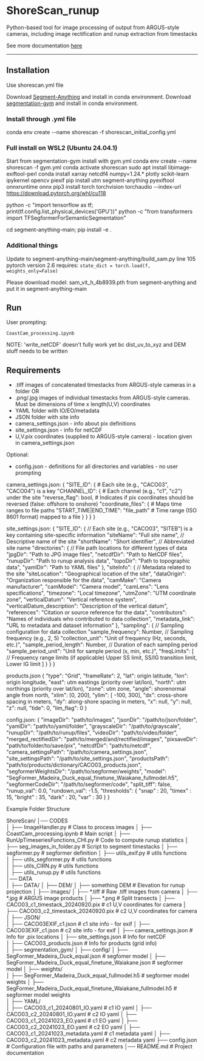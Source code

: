 # ShoreScan_runup

Python-based tool for image processing of output from ARGUS-style cameras, including image rectification and runup extraction from timestacks

See more documentation [here](https://athinalange.github.io/ShoreScan/)

---
## Installation
Use shorescan.yml file 

Download [Segment-Anything](https://github.com/facebookresearch/segment-anything) and install in conda environment.
Download [segmentation-gym](https://github.com/Doodleverse/segmentation_gym) and install in conda environment.

### Install through .yml file
conda env create --name shorescan -f shorescan_initial_config.yml

### Full install on WSL2 (Ubuntu 24.04.1)
Start from segmentation-gym install with gym.yml conda env create --name shorescan -f gym.yml
conda activate shorescan
sudo apt install libimage-exiftool-perl
conda install xarray netcdf4 numpy=1.24.* plotly scikit-learn ipykernel opencv piexif
pip install utm segment-anything pyexiftool onnxruntime onnx
pip3 install torch torchvision torchaudio --index-url https://download.pytorch.org/whl/cu118

python -c "import tensorflow as tf; print(tf.config.list_physical_devices('GPU'))"
python -c "from transformers import TFSegformerForSemanticSegmentation"

cd segment-anything-main; pip install -e .

### Additional things

Update to segment-anything-main/segment-anything/build_sam.py line 105
pytorch version 2.6 requires: ``` state_dict = torch.load(f, weights_only=False) ```

Please download model: sam_vit_h_4b8939.pth from segment-anything and put it in segment-anything-main

## Run
User prompting:
```
CoastCam_processing.ipynb
```


NOTE: 'write_netCDF' doesn't fully work yet bc dist_uv_to_xyz and DEM stuff needs to be written

## Requirements
- .tiff images of concatenated timestacks from ARGUS-style cameras in a folder OR
- .png/.jpg images of individual timestacks from ARGUS-style cameras. Must be dimensions of time x length(U,V) coordinates
- YAML folder with IO/EO/metadata
- JSON folder with site info
- camera_settings.json - info about pix definitions
- site_settings.json - info for netCDF
- U,V.pix coordinates (supplied to ARGUS-style camera) - location given in camera_settings.json

Optional:
- config.json - definitions for all directories and variables - no user prompting


camera_settings.json:
{
	"SITE_ID": {  # Each site (e.g., "CACO03", "CACO04") is a key
		"CHANNEL_ID": {  # Each channel (e.g., "c1", "c2") under the site
			"reverse_flag": bool,  # Indicates if pix coordinates should be reversed (false: offshore to onshore)
			"coordinate_files": {  # Maps time ranges to file paths
			"START_TIME|END_TIME": "file_path"  # Time range (ISO 8601 format) mapped to a file
			}
		}
	}
}

site_settings.json:
{
        "SITE_ID": {  // Each site (e.g., "CACO03", "SITEB") is a key containing site-specific information
		"siteName": "Full site name",  // Descriptive name of the site
		"shortName": "Short identifier",  // Abbreviated site name
		"directories": {  // File path locations for different types of data
                	"jpgDir": "Path to JPG image files",
                	"netcdfDir": "Path to NetCDF files",
                	"runupDir": "Path to runup analysis data",
                	"topoDir": "Path to topographic data",
			"yamlDir": "Path to YAML files"
			},
		"siteInfo": {  // Metadata related to the site
                	"siteLocation": "Geographical location of the site",
                	"dataOrigin": "Organization responsible for the data",
                	"camMake": "Camera manufacturer",
                	"camModel": "Camera model",
                	"camLens": "Lens specifications",
                	"timezone": "Local timezone",
                	"utmZone": "UTM coordinate zone",
                	"verticalDatum": "Vertical reference system",
                	"verticalDatum_description": "Description of the vertical datum",
                	"references": "Citation or source reference for the data",
                	"contributors": "Names of individuals who contributed to data collection",
                	"metadata_link": "URL to metadata and dataset information"
            	},
		"sampling": {  // Sampling configuration for data collection
                	"sample_frequency": Number,  // Sampling frequency (e.g., 2, 5)
                	"collection_unit": "Unit of frequency (Hz, seconds, etc.)",
                	"sample_period_length": Number,  // Duration of each sampling period
                	"sample_period_unit": "Unit for sample period (s, min, etc.)",
                	"freqLimits": [  // Frequency range limits (if applicable)
                    		Upper SS limit,
                    		SS/IG transition limit,
                    		Lower IG limit
                		]
		}
	}
}

products.json
{
        "type": "Grid",
        "frameRate": 2,
        "lat": origin latitude,
        "lon": origin longitude,
        "east": utm eastings (priority over lat/lon),
        "north": utm northings (priority over lat/lon), 
        "zone": utm zone,
        "angle": shorenormal angle from north,
        "xlim": [0, 200],
        "ylim": [ -100, 300],
        "dx": cross-shore spacing in meters,
        "dy": along-shore spacing in meters,
        "x": null,
        "y": null,
        "z": null,
        "tide": 0,
        "lim_flag": 0
    }

config.json:
 {
       "imageDir": "path/to/images",
    	"jsonDir": "/path/to/json/folder",
    	"yamlDir": "path/to/yaml/folder",
    	"grayscaleDir": "/path/to/grayscale",
    	"runupDir": "/path/to/runup/files",
   	"videoDir": "path/to/video/folder",
    	"merged_rectifiedDir": "path/to/merged/and/rectified/images",
    	"pixsaveDir": "path/to/folder/to/save/pix",
    	"netcdfDir": "path/to/netcdf",
    	"camera_settingsPath": "/path/to/camera_settings.json",
    	"site_settingsPath": "/path/to/site_settings.json",
    	"productsPath": "path/to/products/dictionary/CACO03_products.json",
    	"segformerWeightsDir": "/path/to/segformer/weights",
    	"model": "SegFormer_Madeira_Duck_equal_finetune_Waiakane_fullmodel.h5",
    	"segformerCodeDir": "/path/to/segformer/code",
    	"split_tiff": false,
    	"runup_val": 0.0,
    	"rundown_val": -1.5,
    	"thresholds": {
        	"snap" : 20,
        	"timex" : 15,
        	"bright" : 35,
        	"dark" : 20,
        	"var" : 30
    	}
}




Example Folder Structure

ShoreScan/
│── CODES                   
│   ├── ImageHandler.py        												# Class to process images
│   ├── CoastCam_processing.ipynb                								# Main script 
│   ├── RunUpTimeseriesFunctions_CHI.py               							# Code to compute runup statistics
│   ├── seg_images_in_folder.py                								# Script to segment timestacks
│   ├── segformer.py                											# segformer definition
│   ├── utils_exif.py   														# utils functions          
│   ├── utils_segformer.py   													# utils functions          
│   ├── utils_CIRN.py   														# utils functions         
│   ├── utils_runup.py   														# utils functions               
│── DATA                               
│   ├── DATA/
│   	├── DEM/
│   		├── something DEM													# Elevation for runup projection
│   	├── images/	
│   		├── *.tiff															# Raw .tiff images from camera
│   		├── *.jpg															# ARGUS image products
│   		├── *.png															# Split transects
│   	├── CACO03_c1_timestack_20240920.pix									# c1 U,V coordinates for camera
│   	├── CACO03_c2_timestack_20240920.pix									# c2 U,V coordinates for camera
│   ├── JSON/  
│   	├── CACO03EXIF_c1.json													# c1 site info - for exif
│   	├── CACO03EXIF_c1.json													# c2 site info - for exif
│   	├── camera_settings.json												# Info for .pix locations
│   	├── site_settings.json													# Info for netCDF							
│   	├── CACO03_products.json												# Info for products (grid info)					
│   ├── segmentation_gym/
│   	├── config/
│   		├── SegFormer_Madeira_Duck_equal.json								# segfomer model
│   		├── SegFormer_Madeira_Duck_equal_finetune_Waiakane.json			# segformer model
│   	├── weights/    
│   		├── SegFormer_Madeira_Duck_equal_fullmodel.h5						# segformer model weights
│   		├── SegFormer_Madeira_Duck_equal_finetune_Waiakane_fullmodel.h5  	# segformer model weights            
│   ├── YAML/           													
│   	├── CACO03_c1_20240801_IO.yaml											# c1 IO yaml
│   	├── CACO03_c2_20240801_IO.yaml											# c2 IO yaml
│   	├── CACO03_c1_20241023_EO.yaml											# c1 EO yaml
│   	├── CACO03_c2_20241023_EO.yaml											# c2 EO yaml
│   	├── CACO03_c1_20241023_metadata.yaml									# c1 metadata yaml
│   	├── CACO03_c2_20241023_metadata.yaml									# c2 metadata yaml
├── config.json                												# Configuration file with paths and parameters
│── README.md                													# Project documentation
